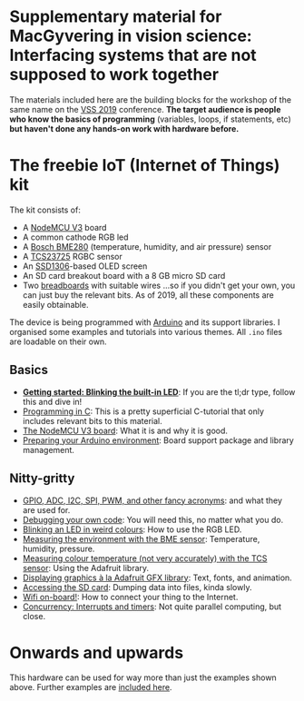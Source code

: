 # Supplementary material for MacGyvering in vision science: Interfacing systems that are not supposed to work together

The materials included here are the building blocks for the workshop of the same name on the [VSS 2019](http://visionsciences.org) conference.
**The target audience is people who know the basics of programming** (variables, loops, if statements, etc) **but haven't done any hands-on work with hardware before.**



# The freebie IoT (Internet of Things) kit

The kit consists of:
- A [NodeMCU V3](https://nodemcu.readthedocs.io/en/master/) board 
- A common cathode RGB led
- A [Bosch BME280](https://www.bosch-sensortec.com/bst/products/all_products/bme280) (temperature, humidity, and air pressure) sensor
- A [TCS23725](https://cdn-shop.adafruit.com/datasheets/TCS34725.pdf) RGBC sensor
- An [SSD1306](https://cdn-shop.adafruit.com/datasheets/SSD1306.pdf)-based OLED screen
- An SD card breakout board with a 8 GB micro SD card
- Two [breadboards](https://learn.sparkfun.com/tutorials/how-to-use-a-breadboard/all) with suitable wires
...so if you didn't get your own, you can just buy the relevant bits. As of 2019, all these components are easily obtainable.  

The device is being programmed with [Arduino](http://www.arduino.cc) and its support libraries. I organised some examples and tutorials into various themes. All `.ino` files are loadable on their own.  


## Basics

- **[Getting started: Blinking the built-in LED](getting_started.md)**: If you are the tl;dr type, follow this and dive in! 
- [Programming in C](programming_in_c.md): This is a pretty superficial C-tutorial that only includes relevant bits to this material.
- [The NodeMCU V3 board](nodemcu_intro.md): What it is and why it is good.
- [Preparing your Arduino environment](arduino.md): Board support package and library management.

## Nitty-gritty

- [GPIO, ADC, I2C, SPI, PWM, and other fancy acronyms](glossary.md): and what they are used for.
- [Debugging your own code](debug.md): You will need this, no matter what you do.
- [Blinking an LED in weird colours](pwm.md): How to use the RGB LED.
- [Measuring the environment with the BME sensor](bme_code.md): Temperature, humidity, pressure.
- [Measuring colour temperature (not very accurately) with the TCS sensor](tcs_code.md): Using the Adafruit library.
- [Displaying graphics à la Adafruit GFX library](oled_code.md): Text, fonts, and animation.
- [Accessing the SD card](sd_code.md): Dumping data into files, kinda slowly.
- [Wifi on-board!](wifi-code.md): How to connect your thing to the Internet.
- [Concurrency: Interrupts and timers](concurrency.md): Not quite parallel computing, but close.

# Onwards and upwards

This hardware can be used for way more than just the examples shown above. Further examples are [included here](https://github.com/esp8266/Arduino/tree/master/libraries/ESP8266WiFi/examples).
